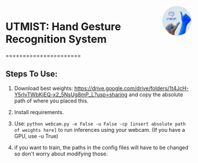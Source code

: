 <a href="https://aimeos.org/">
    <img src="Images/round-logo.png" alt="UTMIST: Hand Gesture Recognition System" title="UTMIST: Hand Gesture Recognition System" align="right" height="80" />
</a>

# UTMIST: Hand Gesture Recognition System 
======================


## Steps To Use:

1. Download best weights: https://drive.google.com/drive/folders/1t4JcH-Y5rIvTWbKiEQ-x2_5NsUg8mP_L?usp=sharing and copy the absolute path of where you placed this.

2. Install requirements.

3. Use: `python webcam.py -e False -u False -cp [insert absolute path of weights here]` to run inferences using your webcam. (If you have a GPU, use -u True) 

4. if you want to train, the paths in the config files will have to be changed so don't worry about modifying those. 

